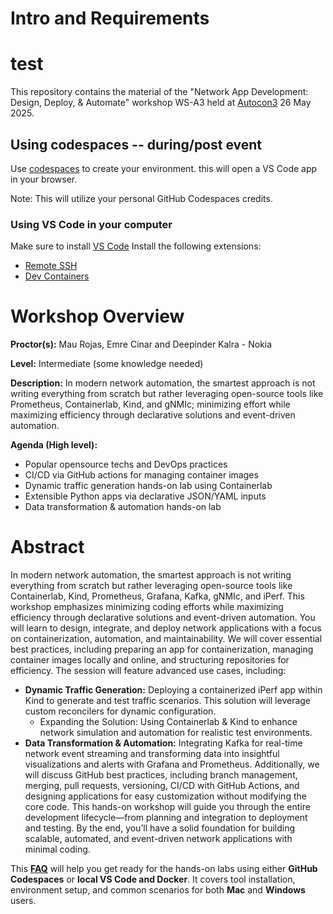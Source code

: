 # Intro and Requirements
# test
This repository contains the material of the "Network App Development: Design, Deploy, & Automate" workshop WS-A3 held at [Autocon3](https://networkautomation.forum/autocon3) 26 May 2025.

## Using codespaces -- during/post event
Use  [codespaces](https://codespaces.new/cloud-native-everything/autocon3-ws-a3/) to create your environment.
this will open a VS Code app in your browser.

Note: This will utilize your personal GitHub Codespaces credits.

### Using VS Code in your computer
Make sure to install [VS Code](https://code.visualstudio.com/download)
Install the following extensions:
- [Remote SSH](https://marketplace.visualstudio.com/items?itemName=ms-vscode-remote.remote-ssh)
- [Dev Containers](https://marketplace.visualstudio.com/items?itemName=ms-vscode-remote.remote-containers)

# Workshop Overview

**Proctor(s):** Mau Rojas, Emre Cinar and Deepinder Kalra - Nokia

**Level:** Intermediate (some knowledge needed)

**Description:** In modern network automation, the smartest approach is not writing everything from scratch but rather leveraging open-source tools like Prometheus, Containerlab, Kind, and gNMIc; minimizing effort while maximizing efficiency through declarative solutions and event-driven automation. 

**Agenda (High level):**
- Popular opensource techs and DevOps practices
- CI/CD via GitHub actions for managing container images
- Dynamic traffic generation hands-on lab using Containerlab
- Extensible Python apps via declarative JSON/YAML inputs 
- Data transformation & automation hands-on lab

# Abstract

In modern network automation, the smartest approach is not writing everything from scratch but rather leveraging open-source tools like Containerlab, Kind, Prometheus, Grafana, Kafka, gNMIc, and iPerf. This workshop emphasizes minimizing coding efforts while maximizing efficiency through declarative solutions and event-driven automation.
You will learn to design, integrate, and deploy network applications with a focus on containerization, automation, and maintainability. We will cover essential best practices, including preparing an app for containerization, managing container images locally and online, and structuring repositories for efficiency. The session will feature advanced use cases, including:
-	**Dynamic Traffic Generation:** Deploying a containerized iPerf app within Kind to generate and test traffic scenarios. This solution will leverage custom reconcilers for dynamic configuration.
    -	Expanding the Solution: Using Containerlab & Kind to enhance network simulation and automation for realistic test environments.
-	**Data Transformation & Automation:** Integrating Kafka for real-time network event streaming and transforming data into insightful visualizations and alerts with Grafana and Prometheus.
Additionally, we will discuss GitHub best practices, including branch management, merging, pull requests, versioning, CI/CD with GitHub Actions, and designing applications for easy customization without modifying the core code.
This hands-on workshop will guide you through the entire development lifecycle—from planning and integration to deployment and testing. By the end, you’ll have a solid foundation for building scalable, automated, and event-driven network applications with minimal coding.


This [**FAQ**](https://github.com/cloud-native-everything/autocon3-ws-a3/blob/main/WS-FAQ.md) will help you get ready for the hands-on labs using either **GitHub Codespaces** or **local VS Code and Docker**. It covers tool installation, environment setup, and common scenarios for both **Mac** and **Windows** users.

